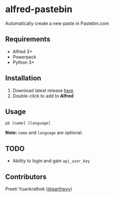 # alfred-pastebin
Automatically create a new paste in Pastebin.com


## Requirements
- Alfred 3+
- Powerpack
- Python 3+


## Installation
1. Download latest release [here](https://github.com/earthpyy/alfred-pastebin/releases/latest)
2. Double-click to add to **Alfred**


## Usage
```
pb [name] [language]
```
**Note:** `name` and `language` are optional.


## TODO
- Ability to login and gain `api_user_key`


## Contributors
Preeti Yuankrathok ([@earthpyy](https://github.com/earthpyy))